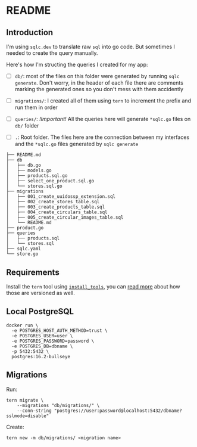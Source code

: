 # README

## Introduction

I'm using `sqlc.dev` to translate raw `sql` into go code. But sometimes I needed to create the query manually.

Here's how I'm structing the queries I created for my app:

- [ ] `db/`: most of the files on this folder were generated by running `sqlc generate`. Don't worry, in the header of each file there are comments marking the generated ones so you don't mess with them accidently
- [ ] `migrations/`: I created all of them using `tern` to increment the prefix and run them in order
- [ ] `queries/`: *!Important!* All the queries here will generate `*sqlc.go` files on `db/` folder
- [ ] `.`: Root folder. The files here are the connection between my interfaces and the `*sqlc.go` files generated by `sqlc generate`


```
├── README.md
├── db
│   ├── db.go
│   ├── models.go
│   ├── products.sql.go
│   ├── select_one_product.sql.go
│   └── stores.sql.go
├── migrations
│   ├── 001_create_uuidossp_extension.sql
│   ├── 002_create_stores_table.sql
│   ├── 003_create_products_table.sql
│   ├── 004_create_circulars_table.sql
│   ├── 005_create_circular_images_table.sql
│   └── README.md
├── product.go
├── queries
│   ├── products.sql
│   └── stores.sql
├── sqlc.yaml
└── store.go
```

## Requirements

Install the `tern` tool using [`install_tools`](../bin/install_tools), you can [read more](../internal/tools/) about how those are versioned as well.

## Local PostgreSQL

```
docker run \
  -e POSTGRES_HOST_AUTH_METHOD=trust \
  -e POSTGRES_USER=user \
  -e POSTGRES_PASSWORD=password \
  -e POSTGRES_DB=dbname \
  -p 5432:5432 \
  postgres:16.2-bullseye
```

## Migrations

Run:

```
tern migrate \
    --migrations "db/migrations/" \
    --conn-string "postgres://user:password@localhost:5432/dbname?sslmode=disable"
```

Create:

```
tern new -m db/migrations/ <migration name>
```
